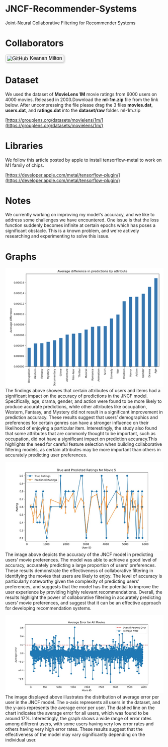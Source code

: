 # JNCF-Recommender-Systems

Joint-Neural Collaborative Filtering for Recommender Systems

# Collaborators
<html>
<head>
  <title>GitHub Profile Link</title>
  <style>
    .github-profile {
      display: inline-block;
      text-decoration: none;
      color: #000;
      font-family: Arial, sans-serif;
      font-size: 16px;
      padding: 2px 5px;
      border: 1px solid #ccc;
      border-radius: 5px;
      background-color: #f5f5f5;
      box-shadow: 2px 2px 5px rgba(0, 0, 0, 0.2);
      transition: box-shadow 0.2s ease-in-out;
    }
    .github-profile:hover {
      box-shadow: 4px 4px 8px rgba(0, 0, 0, 0.3);
    }
    .github-profile img {
      vertical-align: middle;
      margin-right: 2px;
      width: 50px;
      height: 50px;
      border-radius: 10%;
      overflow: hidden;
    }
  </style>
</head>
<body>
<a href="https://github.com/KeananMilton" class="github-profile">
  <img src="https://avatars.githubusercontent.com/KeananMilton" alt="GitHub">
  Keanan Milton 
</a>
</body>
</html>

# Dataset

We used the dataset of **MovieLens 1M** movie ratings from 6000 users on 4000 movies. Released in 2003.Download the **ml-1m.zip** file from the link below. After uncompressing the file please drag the 3 files **movies.dat**, **users.dat**, and **ratings.dat** into the **dataset/raw** folder.
ml-1m.zip

[https://grouplens.org/datasets/movielens/1m/](https://grouplens.org/datasets/movielens/1m/)

# Libraries
We follow this article posted by apple to install tensorflow-metal to work on M1 family of chips.

[https://developer.apple.com/metal/tensorflow-plugin/](https://developer.apple.com/metal/tensorflow-plugin/)

# Notes

We currently working on improving my model's accuracy, and we like to address some challenges we have encountered. One issue is that the loss function suddenly becomes infinite at certain epochs which has poses a significant obstacle. This is a known problem, and we're actively researching and experimenting to solve this issue.

# Graphs

![Attributes Contributing to High Predictions in the JNCF Model](Figure_1.jpeg)
The findings above showes that certain attributes of users and items had a significant impact on the accuracy of predictions in the JNCF model. Specifically, age, drama, gender, and action were found to be more likely to produce accurate predictions, while other attributes like occupation, Western, Fantasy, and Mystery did not result in a significant improvement in prediction accuracy. These results suggest that users’ demographics and preferences for certain genres can have a stronger influence on their likelihood of enjoying a particular item. Interestingly, the study also found that some attributes that are commonly thought to be important, such as occupation, did not have a significant impact on prediction accuracy.This highlights the need for careful feature selection when building collaborative filtering models, as certain attributes may be more important than others in accurately predicting user preferences.


![Model prediction vs true value for a particular MovieID](Figure_2.jpeg)
The image above depicts the accuracy of the JNCF model in predicting users’ movie preferences. The model was able to achieve a good level of accuracy, accurately predicting a large proportion of users’ preferences. These results demonstrate the effectiveness of collaborative filtering in identifying the movies that users are likely to enjoy. The level of accuracy is particularly noteworthy given the complexity of predicting users’ preferences, and suggests that the model has the potential to improve the user experience by providing highly relevant recommendations. Overall, the results highlight the power of collaborative filtering in accurately predicting users’ movie preferences, and suggest that it can be an effective approach for developing recommendation systems.

![Model’s average error across all UserIDs and MovieIDs](Figure_3.jpeg)
The image displayed above illustrates the distribution of average error per user in the JNCF model. The x-axis represents all users in the dataset, and the y-axis represents the average error per user. The dashed line on the chart indicates the average error for all users, which was found to be around 17%. Interestingly, the graph shows a wide range of error rates among different users, with some users having very low error rates and others having very high error rates. These results suggest that the effectiveness of the model may vary significantly depending on the individual user.